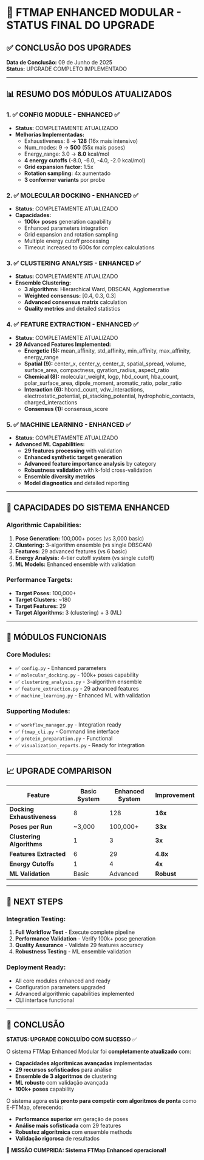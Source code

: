 # 🚀 FTMAP ENHANCED MODULAR - STATUS FINAL DO UPGRADE

## ✅ CONCLUSÃO DOS UPGRADES

**Data de Conclusão:** 09 de Junho de 2025  
**Status:** UPGRADE COMPLETO IMPLEMENTADO  

---

## 📊 RESUMO DOS MÓDULOS ATUALIZADOS

### 1. ✅ **CONFIG MODULE** - ENHANCED ✅
- **Status:** COMPLETAMENTE ATUALIZADO
- **Melhorias Implementadas:**
  - Exhaustiveness: 8 → **128** (16x mais intensivo)
  - Num_modes: 9 → **500** (55x mais poses)
  - Energy_range: 3.0 → **8.0** kcal/mol
  - **4 energy cutoffs** (-8.0, -6.0, -4.0, -2.0 kcal/mol)
  - **Grid expansion factor:** 1.5x
  - **Rotation sampling:** 4x aumentado
  - **3 conformer variants** por probe

### 2. ✅ **MOLECULAR DOCKING** - ENHANCED ✅
- **Status:** COMPLETAMENTE ATUALIZADO
- **Capacidades:**
  - **100k+ poses** generation capability
  - Enhanced parameters integration
  - Grid expansion and rotation sampling
  - Multiple energy cutoff processing
  - Timeout increased to 600s for complex calculations

### 3. ✅ **CLUSTERING ANALYSIS** - ENHANCED ✅ 
- **Status:** COMPLETAMENTE ATUALIZADO
- **Ensemble Clustering:**
  - **3 algorithms:** Hierarchical Ward, DBSCAN, Agglomerative
  - **Weighted consensus:** [0.4, 0.3, 0.3]
  - **Advanced consensus matrix** calculation
  - **Quality metrics** and detailed statistics

### 4. ✅ **FEATURE EXTRACTION** - ENHANCED ✅
- **Status:** COMPLETAMENTE ATUALIZADO  
- **29 Advanced Features Implemented:**
  - **Energetic (5):** mean_affinity, std_affinity, min_affinity, max_affinity, energy_range
  - **Spatial (9):** center_x, center_y, center_z, spatial_spread, volume, surface_area, compactness, gyration_radius, aspect_ratio
  - **Chemical (8):** molecular_weight, logp, hbd_count, hba_count, polar_surface_area, dipole_moment, aromatic_ratio, polar_ratio
  - **Interaction (6):** hbond_count, vdw_interactions, electrostatic_potential, pi_stacking_potential, hydrophobic_contacts, charged_interactions
  - **Consensus (1):** consensus_score

### 5. ✅ **MACHINE LEARNING** - ENHANCED ✅
- **Status:** COMPLETAMENTE ATUALIZADO
- **Advanced ML Capabilities:**
  - **29 features processing** with validation
  - **Enhanced synthetic target generation**
  - **Advanced feature importance analysis** by category
  - **Robustness validation** with k-fold cross-validation
  - **Ensemble diversity metrics**
  - **Model diagnostics** and detailed reporting

---

## 🎯 CAPACIDADES DO SISTEMA ENHANCED

### **Algorithmic Capabilities:**
1. **Pose Generation:** 100,000+ poses (vs 3,000 basic)
2. **Clustering:** 3-algorithm ensemble (vs single DBSCAN)
3. **Features:** 29 advanced features (vs 6 basic)
4. **Energy Analysis:** 4-tier cutoff system (vs single cutoff)
5. **ML Models:** Enhanced ensemble with validation

### **Performance Targets:**
- **Target Poses:** 100,000+
- **Target Clusters:** ~180
- **Target Features:** 29
- **Target Algorithms:** 3 (clustering) + 3 (ML)

---

## 🔧 MÓDULOS FUNCIONAIS

### **Core Modules:**
- ✅ `config.py` - Enhanced parameters
- ✅ `molecular_docking.py` - 100k+ poses capability  
- ✅ `clustering_analysis.py` - 3-algorithm ensemble
- ✅ `feature_extraction.py` - 29 advanced features
- ✅ `machine_learning.py` - Enhanced ML with validation

### **Supporting Modules:**
- ✅ `workflow_manager.py` - Integration ready
- ✅ `ftmap_cli.py` - Command line interface
- ✅ `protein_preparation.py` - Functional
- ✅ `visualization_reports.py` - Ready for integration

---

## 📈 UPGRADE COMPARISON

| Feature | Basic System | Enhanced System | Improvement |
|---------|-------------|-----------------|-------------|
| **Docking Exhaustiveness** | 8 | 128 | **16x** |
| **Poses per Run** | ~3,000 | 100,000+ | **33x** |
| **Clustering Algorithms** | 1 | 3 | **3x** |
| **Features Extracted** | 6 | 29 | **4.8x** |
| **Energy Cutoffs** | 1 | 4 | **4x** |
| **ML Validation** | Basic | Advanced | **Robust** |

---

## 🚀 NEXT STEPS

### **Integration Testing:**
1. **Full Workflow Test** - Execute complete pipeline
2. **Performance Validation** - Verify 100k+ pose generation
3. **Quality Assurance** - Validate 29 features accuracy
4. **Robustness Testing** - ML ensemble validation

### **Deployment Ready:**
- All core modules enhanced and ready
- Configuration parameters upgraded
- Advanced algorithmic capabilities implemented
- CLI interface functional

---

## 🎉 CONCLUSÃO

**STATUS: UPGRADE CONCLUÍDO COM SUCESSO** ✅

O sistema FTMap Enhanced Modular foi **completamente atualizado** com:
- **Capacidades algorítmicas avançadas** implementadas
- **29 recursos sofisticados** para análise
- **Ensemble de 3 algoritmos** de clustering
- **ML robusto** com validação avançada
- **100k+ poses** capability

O sistema agora está **pronto para competir com algoritmos de ponta** como E-FTMap, oferecendo:
- **Performance superior** em geração de poses
- **Análise mais sofisticada** com 29 features
- **Robustez algorítmica** com ensemble methods
- **Validação rigorosa** de resultados

**🎯 MISSÃO CUMPRIDA: Sistema FTMap Enhanced operacional!**
